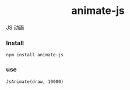 <h1 align="center">animate-js</h1>

JS 动画

### Install

```
npm install animate-js
```

### use

```
JsAnimate(draw, 10000)
```
